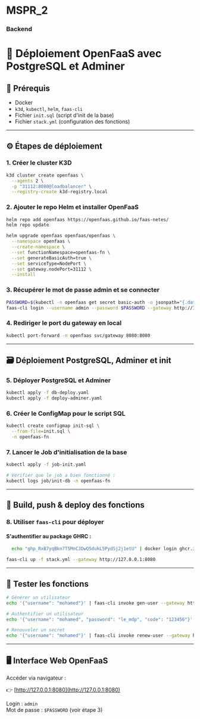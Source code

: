 # MSPR_2

### Backend

# 🐳 Déploiement OpenFaaS avec PostgreSQL et Adminer

## 📁 Prérequis

- Docker
- `k3d`, `kubectl`, `helm`, `faas-cli`
- Fichier `init.sql` (script d'init de la base)
- Fichier `stack.yml` (configuration des fonctions)

---

## ⚙️ Étapes de déploiement

### 1. Créer le cluster K3D

```bash
k3d cluster create openfaas \
  --agents 2 \
  -p "31112:8080@loadbalancer" \
  --registry-create k3d-registry.local
```

### 2. Ajouter le repo Helm et installer OpenFaaS

```bash
helm repo add openfaas https://openfaas.github.io/faas-netes/
helm repo update

helm upgrade openfaas openfaas/openfaas \
  --namespace openfaas \
  --create-namespace \
  --set functionNamespace=openfaas-fn \
  --set generateBasicAuth=true \
  --set serviceType=NodePort \
  --set gateway.nodePort=31112 \
  --install
```

### 3. Récupérer le mot de passe admin et se connecter

```bash
PASSWORD=$(kubectl -n openfaas get secret basic-auth -o jsonpath="{.data.basic-auth-password}" | base64 --decode)
faas-cli login --username admin --password $PASSWORD --gateway http://127.0.0.1:31112
```

### 4. Rediriger le port du gateway en local

```bash
kubectl port-forward -n openfaas svc/gateway 8080:8080
```

---

## 🗃 Déploiement PostgreSQL, Adminer et init

### 5. Déployer PostgreSQL et Adminer

```bash
kubectl apply -f db-deploy.yaml
kubectl apply -f deploy-adminer.yaml
```

### 6. Créer le ConfigMap pour le script SQL

```bash
kubectl create configmap init-sql \
  --from-file=init.sql \
  -n openfaas-fn
```

### 7. Lancer le Job d'initialisation de la base

```bash
kubectl apply -f job-init.yaml

# Vérifier que le job a bien fonctionné :
kubectl logs job/init-db -n openfaas-fn
```

---

## 🚀 Build, push & deploy des fonctions

### 8. Utiliser `faas-cli` pour déployer

#### S'authentifier au package GHRC :

```bash
  echo "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" | docker login ghcr.io -u $PseudoGithub --password-stdin
```

```bash
faas-cli up -f stack.yml --gateway http://127.0.0.1:8080
```

---

## 🧪 Tester les fonctions

```bash
# Générer un utilisateur
echo '{"username": "mohamed"}' | faas-cli invoke gen-user --gateway http://127.0.0.1:8080

# Authentifier un utilisateur
echo '{"username": "mohamed", "password": "le_mdp", "code": "123456"}' | faas-cli invoke auth-user --gateway http://127.0.0.1:8080

# Renouveler un secret
echo '{"username": "mohamed"}' | faas-cli invoke renew-user --gateway http://127.0.0.1:8080
```

---

## 🖥 Interface Web OpenFaaS

Accéder via navigateur :

👉 [http://127.0.0.1:8080](http://127.0.0.1:8080)

Login : `admin`  
Mot de passe : `$PASSWORD` (voir étape 3)
